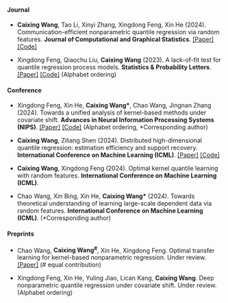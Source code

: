 #### Journal

- <strong>Caixing Wang</strong>, Tao Li, Xinyi Zhang, Xingdong Feng, Xin He (2024). Communication-efficient nonparametric quantile regression via random features. <strong>Journal of Computational and Graphical Statistics</strong>. [[Paper]](https://www.tandfonline.com/doi/full/10.1080/10618600.2024.2308798) [[Code]](https://github.com/WangCaixing-96/DisRFKQR)


- Xingdong Feng, Qiaochu Liu, <strong>Caixing Wang</strong> (2023). A lack-of-fit test for quantile regression process models. <strong>Statistics \& Probability Letters</strong>. [[Paper]](https://www.sciencedirect.com/science/article/pii/S0167715222001936) 
 [[Code]](https://github.com/lqiaochu/QPLoF)
(Alphabet ordering)

#### Conference

- Xingdong Feng, Xin He, <strong>Caixing Wang*</strong>, Chao Wang, Jingnan Zhang (2024). Towards a unified analysis of kernel-based methods under covariate shift. <strong>Advances in Neural Information Processing Systems (NIPS)</strong>. [[Paper]](https://openreview.net/pdf?id=yIcCkMUCtL) [[Code]](https://github.com/WangCaixing-96/Kernel_CS) (Alphabet ordering, *Corresponding author)

- <strong>Caixing Wang</strong>, Ziliang Shen (2024). Distributed high-dimensional quantile regression: estimation efficiency and support recovery. <strong>International Conference on Machine Learning (ICML)</strong>.  [[Paper]](https://arxiv.org/pdf/2405.07552v1) [[Code]](https://github.com/WangCaixing-96/DHSQR)

- <strong>Caixing Wang</strong>, Xingdong Feng (2024). Optimal kernel quantile learning with random features. <strong>International Conference on Machine Learning (ICML)</strong>. 

- Chao Wang, Xin Bing, Xin He, <strong>Caixing Wang*</strong> (2024). Towards theoretical understanding of learning large-scale dependent data via random features. <strong>International Conference on Machine Learning (ICML)</strong>. (*Corresponding author)


#### Preprints

- Chao Wang, <strong>Caixing Wang<sup>#<sup></strong>, Xin He, Xingdong Feng. Optimal transfer learning for kernel-based nonparametric regression. Under review. [[Paper]](https://arxiv.org/pdf/2310.13966) (# equal contribution)

- Xingdong Feng, Xin He, Yuling Jiao, Lican Kang, <strong>Caixing Wang</strong>. Deep nonparametric quantile regression under covariate shift. Under review. (Alphabet ordering)
